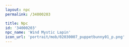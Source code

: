 ```yaml
---
layout: npc
permalink: /34000203

title: Npc
id: '34000203'
npc_name: 'Wind Mystic Lapin'
icon_url: 'portrait/mob/02030007_puppetbunny01_p.png'
---
```

